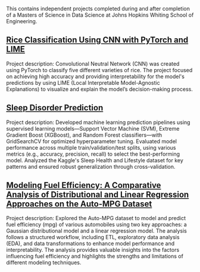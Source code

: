 This contains independent projects completed during and after completion of a Masters of Science in Data Science at Johns Hopkins Whiting School of Engineering.

## [Rice Classification Using CNN with PyTorch and LIME](https://github.com/mikaseel/projects/blob/main/portfolio/RiceCNNPyTorchLIME.ipynb)
Project description: Convolutional Neutral Network (CNN) was created using PyTorch to classify five different varieties of rice. The project focused on achieving high accuracy and providing interpretability for the model's predictions by using LIME (Local Interpretable Model-Agnostic Explanations) to visualize and explain the model’s decision-making process.

## [Sleep Disorder Prediction](https://github.com/mikaseel/projects/blob/main/portfolio/Sleep%20Disorder%20Prediction.ipynb)
Project description: Developed machine learning prediction pipelines using supervised learning models—Support Vector Machine (SVM), Extreme Gradient Boost (XGBoost), and Random Forest classifiers—with GridSearchCV for optimized hyperparameter tuning. Evaluated model performance across multiple train/validation/test splits, using various metrics (e.g., accuracy, precision, recall) to select the best-performing model. Analyzed the Kaggle's Sleep Health and Lifestyle dataset for key patterns and ensured robust generalization through cross-validation.

## [Modeling Fuel Efficiency: A Comparative Analysis of Distributional and Linear Regression Approaches on the Auto-MPG Dataset](https://github.com/mikaseel/projects/blob/main/portfolio/ModelingFuelEfficiency.ipynb)
Project description: Explored the Auto-MPG dataset to model and predict fuel efficiency (mpg) of various automobiles using two key approaches: a Gaussian distributional model and a linear regression model. The analysis follows a structured workflow, including ETL, exploratory data analysis (EDA), and data transformations to enhance model performance and interpretability. The analysis provides valuable insights into the factors influencing fuel efficiency and highlights the strengths and limitations of different modeling techniques.
